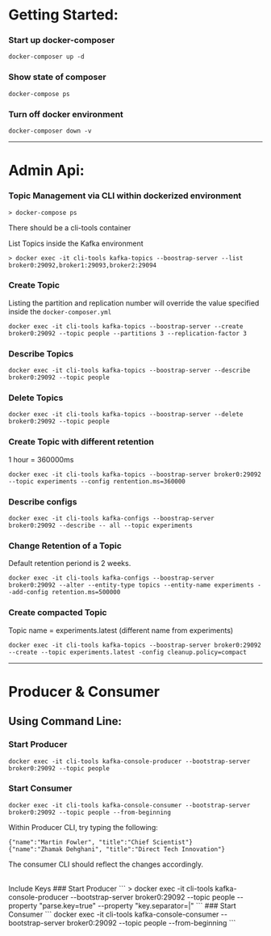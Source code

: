 # Getting Started:
### Start up docker-composer
```
docker-composer up -d
```
### Show state of composer
```
docker-compose ps
```
### Turn off docker environment
```
docker-composer down -v
```

<hr>

# Admin Api:
### Topic Management via CLI within dockerized environment
```
> docker-compose ps
```
There should be a cli-tools container

List Topics inside the Kafka environment
```
> docker exec -it cli-tools kafka-topics --boostrap-server --list broker0:29092,broker1:29093,broker2:29094
```

### Create Topic
Listing the partition and replication number will override the value specified inside the ```docker-composer.yml```
```
docker exec -it cli-tools kafka-topics --boostrap-server --create broker0:29092 --topic people --partitions 3 --replication-factor 3
```

### Describe Topics
```
docker exec -it cli-tools kafka-topics --boostrap-server --describe broker0:29092 --topic people
```

### Delete Topics 
```
docker exec -it cli-tools kafka-topics --boostrap-server --delete broker0:29092 --topic people
```

### Create Topic with different retention
1 hour = 360000ms
```
docker exec -it cli-tools kafka-topics --boostrap-server broker0:29092 --topic experiments --config rentention.ms=360000
```

### Describe configs
```
docker exec -it cli-tools kafka-configs --boostrap-server broker0:29092 --describe -- all --topic experiments
```

### Change Retention of a Topic
Default retention periond is 2 weeks.
```
docker exec -it cli-tools kafka-configs --boostrap-server broker0:29092 --alter --entity-type topics --entity-name experiments --add-config retention.ms=500000
```

### Create compacted Topic 
Topic name = experiments.latest (different name from experiments)
```
docker exec -it cli-tools kafka-topics --boostrap-server broker0:29092 --create --topic experiments.latest -config cleanup.policy=compact
```

<hr>

# Producer & Consumer
## Using Command Line:
### Start Producer
```
docker exec -it cli-tools kafka-console-producer --bootstrap-server broker0:29092 --topic people
```
### Start Consumer
```
docker exec -it cli-tools kafka-console-consumer --bootstrap-server broker0:29092 --topic people --from-beginning
```
Within Producer CLI, try typing the following:
```
{"name":"Martin Fowler", "title":"Chief Scientist"}
{"name":"Zhamak Dehghani", "title":"Direct Tech Innovation"}
```
The consumer CLI should reflect the changes accordingly.

<br>
Include Keys
### Start Producer
```
> docker exec -it cli-tools kafka-console-producer --bootstrap-server broker0:29092 --topic people --property "parse.key=true" --property "key.separator=|"
```
### Start Consumer
```
docker exec -it cli-tools kafka-console-consumer --bootstrap-server broker0:29092 --topic people --from-beginning
```

